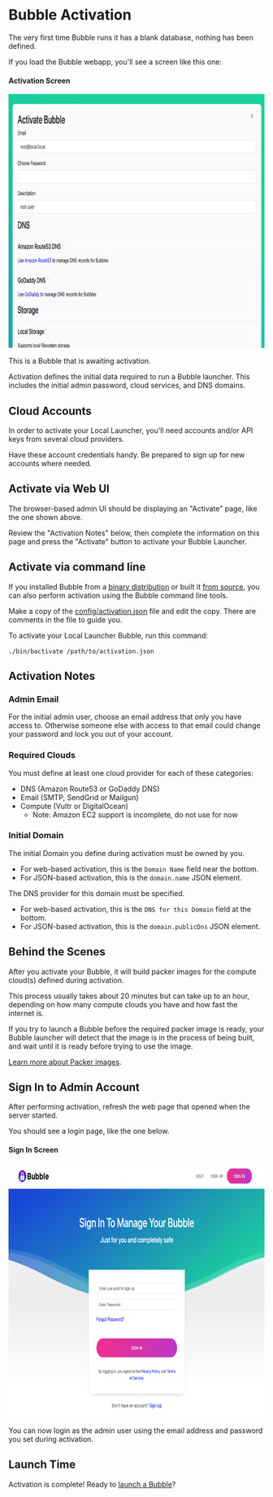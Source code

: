 Bubble Activation
=================
The very first time Bubble runs it has a blank database, nothing has been defined.

If you load the Bubble webapp, you'll see a screen like this one:

#### Activation Screen
 <a href="img/activation.png"><img src="img/activation.png" alt="screenshot of Activation screen" height="500"/></a>

This is a Bubble that is awaiting activation.

Activation defines the initial data required to run a Bubble launcher. This includes the initial admin password,
cloud services, and DNS domains.

## Cloud Accounts
In order to activate your Local Launcher, you'll need accounts and/or API keys from several cloud providers.

Have these account credentials handy. Be prepared to sign up for new accounts where needed.

## Activate via Web UI
The browser-based admin UI should be displaying an "Activate" page, like the one shown above.

Review the "Activation Notes" below, then complete the information on this page and press the "Activate" button
to activate your Bubble Launcher. 

## Activate via command line
If you installed Bubble from a [binary distribution](run-binary.md) or built it [from source](dev.md),
you can also perform activation using the Bubble command line tools.

Make a copy of the [config/activation.json](https://git.bubblev.org/bubblev/bubble/raw/branch/master/config/activation.json)
file and edit the copy. There are comments in the file to guide you.

To activate your Local Launcher Bubble, run this command:

    ./bin/bactivate /path/to/activation.json

## Activation Notes

### Admin Email
For the initial admin user, choose an email address that only you have access to. Otherwise someone else
with access to that email could change your password and lock you out of your account. 

### Required Clouds
You must define at least one cloud provider for each of these categories:
  * DNS (Amazon Route53 or GoDaddy DNS)
  * Email (SMTP, SendGrid or Mailgun)
  * Compute (Vultr or DigitalOcean)
    * Note: Amazon EC2 support is incomplete, do not use for now

### Initial Domain
The initial Domain you define during activation must be owned by you.
 * For web-based activation, this is the `Domain Name` field near the bottom.
 * For JSON-based activation, this is the `domain.name` JSON element.

The DNS provider for this domain must be specified.
 * For web-based activation, this is the `DNS for this Domain` field at the bottom.
 * For JSON-based activation, this is the `domain.publicDns` JSON element.

## Behind the Scenes
After you activate your Bubble, it will build packer images for the compute cloud(s) defined during activation.

This process usually takes about 20 minutes but can take up to an hour, depending on how many compute clouds you have
and how fast the internet is.

If you try to launch a Bubble before the required packer image is ready, your Bubble launcher will detect that the image
is in the process of being built, and wait until it is ready before trying to use the image.

[Learn more about Packer images](packer.md).

## Sign In to Admin Account
After performing activation, refresh the web page that opened when the server started.

You should see a login page, like the one below.

#### Sign In Screen
  <a href="img/sign_in.png"><img src="img/sign_in.png" alt="screenshot of Sign In screen" height="500"/></a>

You can now login as the admin user using the email address and password you set during activation.

## Launch Time
Activation is complete! Ready to [launch a Bubble](launch-node.md)?
